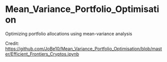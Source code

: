 # Mean_Variance_Portfolio_Optimisation
Optimizing portfolio allocations using mean-variance analysis

Credit: https://github.com/JoBe10/Mean_Variance_Portfolio_Optimisation/blob/master/Efficient_Frontiers_Cryptos.ipynb
